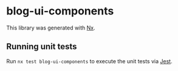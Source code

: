 # blog-ui-components

This library was generated with [Nx](https://nx.dev).

## Running unit tests

Run `nx test blog-ui-components` to execute the unit tests via [Jest](https://jestjs.io).
